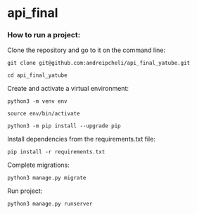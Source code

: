 # api_final
### How to run a project:

Clone the repository and go to it on the command line:

```
git clone git@github.com:andreipcheli/api_final_yatube.git
```

```
cd api_final_yatube
```

Create and activate a virtual environment:

```
python3 -m venv env
```

```
source env/bin/activate
```

```
python3 -m pip install --upgrade pip
```

Install dependencies from the requirements.txt file:
```
pip install -r requirements.txt
```

Complete migrations:

```
python3 manage.py migrate
```

Run project:

```
python3 manage.py runserver
```
